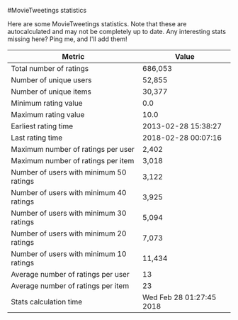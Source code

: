 #MovieTweetings statistics

Here are some MovieTweetings statistics. Note that these are autocalculated and may not be completely up to date. Any interesting stats missing here? Ping me, and I'll add them!

Metric | Value
--- | ---
Total number of ratings                 | 686,053
Number of unique users                  | 52,855
Number of unique items                  | 30,377
Minimum rating value                    | 0.0
Maximum rating value                    | 10.0
Earliest rating time                    | 2013-02-28 15:38:27
Last rating time                        | 2018-02-28 00:07:16
Maximum number of ratings per user      | 2,402
Maximum number of ratings per item      | 3,018
Number of users with minimum 50 ratings | 3,122
Number of users with minimum 40 ratings | 3,925
Number of users with minimum 30 ratings | 5,094
Number of users with minimum 20 ratings | 7,073
Number of users with minimum 10 ratings | 11,434
Average number of ratings per user      | 13
Average number of ratings per item      | 23
Stats calculation time                  | Wed Feb 28 01:27:45 2018

